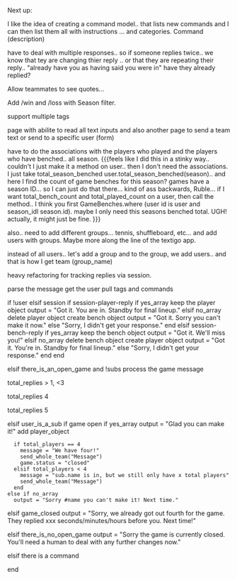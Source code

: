 
Next up: 


I like the idea of creating a command model.. that lists new commands and I can then list them all with instructions ... and categories. Command (description)


have to deal with multiple responses.. so if someone replies twice.. we know that tey are changing thier reply .. or that they are repeating their reply.. "already have you as having said you were in"  have they already  replied? 

Allow teammates to see quotes... 

Add /win and /loss with Season filter. 

support multiple tags 

page with abilite to read all text inputs and also another page to send a team text or send to a specific user (form)


have to do the associations with the players who played and the players who have benched.. all season. {{{feels like I did this in a stinky way.. couldn't I just make it a method on user.. then I don't need the associations. I just take total_season_benched user.total_season_benched(season).. and here I find the count of game benches for this season? games have a season ID... so I can just do that there... kind of ass backwards, Ruble... if I want total_bench_count and total_played_count on a user, then call the method.. I think you first GameBenches.where (user id is user and season_idl season.id). maybe I only need this seasons benched total. UGH! actually, it might just be fine. }}}

also.. need to add different groups... tennis, shuffleboard, etc... and add users with groups. Maybe more along the line of the textigo app. 

instead of all users.. let's add a group and to the group, we add users.. and that is how I get team (group_name)



heavy refactoring for tracking replies via session. 

parse the message 
get the user 
pull tags and commands 


if !user 
elsif session
  if session-player-reply
      if yes_array 
        keep the player object 
        output = "Got it. You are in. Standby for final lineup."
      elsif no_array
        delete player object 
        create bench object 
        output = "Got it. Sorry you can't make it now."
      else 
        "Sorry, I didn't get your response." 
      end 
  elsif session-bench-reply
      if yes_array 
        keep the bench object
        output = "Got it. We'll miss you!" 
      elsif no_array
        delete bench object 
        create player object
        output = "Got it. You're in. Standby for final lineup."
      else 
        "Sorry, I didn't get your response." 
      end 
  end 

elsif there_is_an_open_game and !subs
  process the game message

  total_replies > 1, <3 

  total_replies 4 

  total_replies 5

elsif user_is_a_sub
  if game open
    if yes_array 
      output = "Glad you can make it!"
      add player_object

      if total_players == 4 
        message = "We have four!"
        send_whole_team("Message")
        game.status = "closed"
      elsif total_players < 4
        message = "sub.name is in, but we still only have x total players"
        send_whole_team("Message")
      end  
    else if no_array 
      output = "Sorry #name you can't make it! Next time."
  elsif game_closed 
    output = "Sorry, we already got out fourth for the game. They replied xxx seconds/minutes/hours before you. Next time!"

  

elsif there_is_no_open_game
  output = "Sorry the game is currently closed. You'll need a human to deal with any further changes now."

elsif there is a command 

end 

